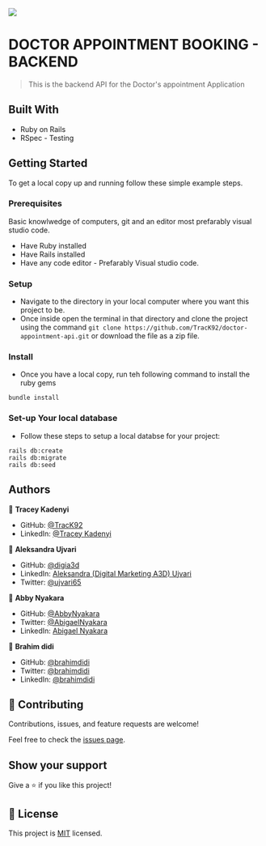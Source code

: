 ![](https://img.shields.io/badge/Microverse-blueviolet)

# DOCTOR APPOINTMENT BOOKING - BACKEND

> This is the backend API for the Doctor's appointment Application 

## Built With
- Ruby on Rails 
- RSpec - Testing


## Getting Started
To get a local copy up and running follow these simple example steps.

### Prerequisites
Basic knowlwedge of computers, git and an editor most prefarably visual studio code.

- Have Ruby installed
- Have Rails installed
- Have any code editor - Prefarably Visual studio code.

### Setup
- Navigate to the directory in your local computer where you want this project to be.
- Once inside open the terminal in that directory and clone the project using the command `git clone https://github.com/TracK92/doctor-appointment-api.git` or download the file as a zip file. 

### Install
- Once you have a local copy, run teh following command to install the ruby gems 

```
bundle install
```

### Set-up Your local database

- Follow these steps to setup a local databse for your project: 

```
rails db:create
rails db:migrate
rails db:seed
```

## Authors

👤 **Tracey Kadenyi**

- GitHub: [@TracK92](https://github.com/TracK92)
- LinkedIn: [@Tracey Kadenyi](https://www.linkedin.com/in/Tracey-Kadenyi/)

👤 **Aleksandra Ujvari**

- GitHub: [@digia3d](https://github.com/digia3d)
- LinkedIn: [Aleksandra (Digital Marketing A3D) Ujvari](https://www.linkedin.com/in/aleksandra-ujvari-85235a210/) 
- Twitter: [@ujvari65](https://twitter.com/ujvari65)

👤 **Abby Nyakara**

- GitHub: [@AbbyNyakara](https://github.com/AbbyNyakara)
- Twitter: [@AbigaelNyakara](https://twitter.com/AbbyNyakara)
- LinkedIn: [Abigael Nyakara](https://linkedin.com/in/AbbyNyakara)

👤 **Brahim didi**

- GitHub: [@brahimdidi](https://github.com/brahimdidi)
- Twitter: [@brahimdidi](https://twitter.com/twitterhandle)
- LinkedIn: [@brahimdidi](https://linkedin.com/in/brahimdidi)

## 🤝 Contributing

Contributions, issues, and feature requests are welcome!

Feel free to check the [issues page](https://github.com/TracK92/doctor-appointment-api.git/issues).

## Show your support

Give a ⭐️ if you like this project!

## 📝 License

This project is [MIT](./MIT.md) licensed.
